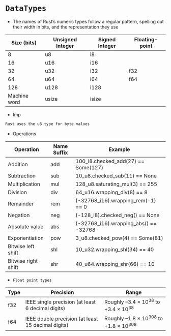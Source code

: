 # `DataTypes`

* The names of Rust’s numeric types follow a regular pattern, spelling out their width in bits, and the representation they use

| Size (bits)   | Unsigned Integer | Signed Integer | Floating-point |
|---------------|------------------|----------------|----------------|
| 8             | u8               | i8             |                |
| 16            | u16              | i16            |                |
| 32            | u32              | i32            | f32            |
| 64            | u64              | i64            | f64            |
| 128           | u128             | i128           |                |
| Machine word  | usize            | isize          |                |

* Imp
```bash
Rust uses the u8 type for byte values
```

* Operations

| Operation           | Name Suffix | Example                                        |
|---------------------|-------------|------------------------------------------------|
| Addition            | add         | 100_i8.checked_add(27) == Some(127)            |
| Subtraction         | sub         | 10_u8.checked_sub(11) == None                  |
| Multiplication      | mul         | 128_u8.saturating_mul(3) == 255                |
| Division            | div         | 64_u16.wrapping_div(8) == 8                    |
| Remainder           | rem         | (-32768_i16).wrapping_rem(-1) == 0             |
| Negation            | neg         | (-128_i8).checked_neg() == None                |
| Absolute value      | abs         | (-32768_i16).wrapping_abs() == -32768          |
| Exponentiation      | pow         | 3_u8.checked_pow(4) == Some(81)                |
| Bitwise left shift  | shl         | 10_u32.wrapping_shl(34) == 40                  |
| Bitwise right shift | shr         | 40_u64.wrapping_shr(66) == 10                  |

* `Float point types`

| Type | Precision                                          | Range                                                      |
|------|----------------------------------------------------|------------------------------------------------------------|
| f32  | IEEE single precision (at least 6 decimal digits)  | Roughly –3.4 × 10<sup>38</sup> to +3.4 × 10<sup>38</sup>   |
| f64  | IEEE double precision (at least 15 decimal digits) | Roughly –1.8 × 10<sup>308</sup> to +1.8 × 10<sup>308</sup> |
